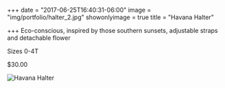 +++
date = "2017-06-25T16:40:31-06:00"
image = "img/portfolio/halter_2.jpg"
showonlyimage = true
title = "Havana Halter"

+++
Eco-conscious, inspired by those southern sunsets, adjustable straps and detachable flower

Sizes 0-4T

$30.00

![Havana Halter](/img/portfolio/halter_2.jpg)
